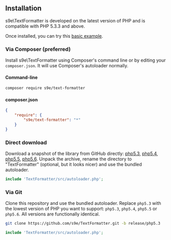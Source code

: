 <h2>Installation</h2>

s9e\\TextFormatter is developed on the latest version of PHP and is compatible with PHP 5.3.3 and above.

Once installed, you can try this [basic example](https://github.com/s9e/TextFormatter/blob/master/docs/examples/00_quick.php).

### Via Composer (preferred)

Install s9e\\TextFormatter using Composer's command line or by editing your `composer.json`. It will use Composer's autoloader normally.

#### Command-line

```bash
composer require s9e/text-formatter
```

#### composer.json

```json
{
    "require": {
        "s9e/text-formatter": "*"
    }
}
```

### Direct download

Download a snapshot of the library from GitHub directly: [php5.3](https://github.com/s9e/TextFormatter/archive/release/php5.3.zip), [php5.4](https://github.com/s9e/TextFormatter/archive/release/php5.4.zip), [php5.5](https://github.com/s9e/TextFormatter/archive/release/php5.5.zip), [php5.6](https://github.com/s9e/TextFormatter/archive/release/php5.6.zip). Unpack the archive, rename the directory to "TextFormatter" (optional, but it looks nicer) and use the bundled autoloader.

```php
include 'TextFormatter/src/autoloader.php';
```

### Via Git

Clone this repository and use the bundled autoloader. Replace `php5.3` with the lowest version of PHP you want to support: `php5.3`, `php5.4`, `php5.5` or `php5.6`. All versions are functionally identical.

```bash
git clone https://github.com/s9e/TextFormatter.git -b release/php5.3
```
```php
include 'TextFormatter/src/autoloader.php';
```
